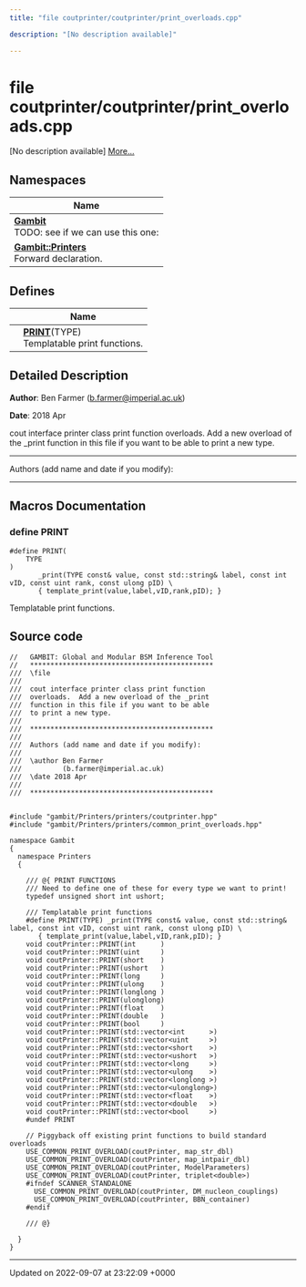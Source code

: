 ```yaml
---
title: "file coutprinter/coutprinter/print_overloads.cpp"

description: "[No description available]"

---
```


# file coutprinter/coutprinter/print_overloads.cpp

[No description available] [More...](#detailed-description)

## Namespaces

| Name           |
| -------------- |
| **[Gambit](/documentation/code/namespaces/namespacegambit/)** <br>TODO: see if we can use this one:  |
| **[Gambit::Printers](/documentation/code/namespaces/namespacegambit_1_1printers/)** <br>Forward declaration.  |

## Defines

|                | Name           |
| -------------- | -------------- |
|  | **[PRINT](/documentation/code/files/coutprinter_2print__overloads_8cpp/#define-print)**(TYPE) <br>Templatable print functions.  |

## Detailed Description


**Author**: Ben Farmer ([b.farmer@imperial.ac.uk](mailto:b.farmer@imperial.ac.uk)) 

**Date**: 2018 Apr

cout interface printer class print function overloads. Add a new overload of the _print function in this file if you want to be able to print a new type.



------------------

Authors (add name and date if you modify):



------------------




## Macros Documentation

### define PRINT

```
#define PRINT(
    TYPE
)
       _print(TYPE const& value, const std::string& label, const int vID, const uint rank, const ulong pID) \
       { template_print(value,label,vID,rank,pID); }
```

Templatable print functions. 

## Source code

```
//   GAMBIT: Global and Modular BSM Inference Tool
//   *********************************************
///  \file
///
///  cout interface printer class print function
///  overloads.  Add a new overload of the _print
///  function in this file if you want to be able
///  to print a new type.
///
///  *********************************************
///
///  Authors (add name and date if you modify):
///
///  \author Ben Farmer
///          (b.farmer@imperial.ac.uk)
///  \date 2018 Apr
///
///  *********************************************


#include "gambit/Printers/printers/coutprinter.hpp"
#include "gambit/Printers/printers/common_print_overloads.hpp"

namespace Gambit
{
  namespace Printers
  {

    /// @{ PRINT FUNCTIONS
    /// Need to define one of these for every type we want to print!
    typedef unsigned short int ushort;

    /// Templatable print functions
    #define PRINT(TYPE) _print(TYPE const& value, const std::string& label, const int vID, const uint rank, const ulong pID) \
       { template_print(value,label,vID,rank,pID); }
    void coutPrinter::PRINT(int      )
    void coutPrinter::PRINT(uint     )
    void coutPrinter::PRINT(short    )
    void coutPrinter::PRINT(ushort   )
    void coutPrinter::PRINT(long     )
    void coutPrinter::PRINT(ulong    )
    void coutPrinter::PRINT(longlong )
    void coutPrinter::PRINT(ulonglong)
    void coutPrinter::PRINT(float    )
    void coutPrinter::PRINT(double   )
    void coutPrinter::PRINT(bool     )
    void coutPrinter::PRINT(std::vector<int      >)
    void coutPrinter::PRINT(std::vector<uint     >)
    void coutPrinter::PRINT(std::vector<short    >)
    void coutPrinter::PRINT(std::vector<ushort   >)
    void coutPrinter::PRINT(std::vector<long     >)
    void coutPrinter::PRINT(std::vector<ulong    >)
    void coutPrinter::PRINT(std::vector<longlong >)
    void coutPrinter::PRINT(std::vector<ulonglong>)
    void coutPrinter::PRINT(std::vector<float    >)
    void coutPrinter::PRINT(std::vector<double   >)
    void coutPrinter::PRINT(std::vector<bool     >)
    #undef PRINT

    // Piggyback off existing print functions to build standard overloads
    USE_COMMON_PRINT_OVERLOAD(coutPrinter, map_str_dbl)
    USE_COMMON_PRINT_OVERLOAD(coutPrinter, map_intpair_dbl)
    USE_COMMON_PRINT_OVERLOAD(coutPrinter, ModelParameters)
    USE_COMMON_PRINT_OVERLOAD(coutPrinter, triplet<double>)
    #ifndef SCANNER_STANDALONE
      USE_COMMON_PRINT_OVERLOAD(coutPrinter, DM_nucleon_couplings)
      USE_COMMON_PRINT_OVERLOAD(coutPrinter, BBN_container)
    #endif

    /// @}

  }
}
```


-------------------------------

Updated on 2022-09-07 at 23:22:09 +0000
